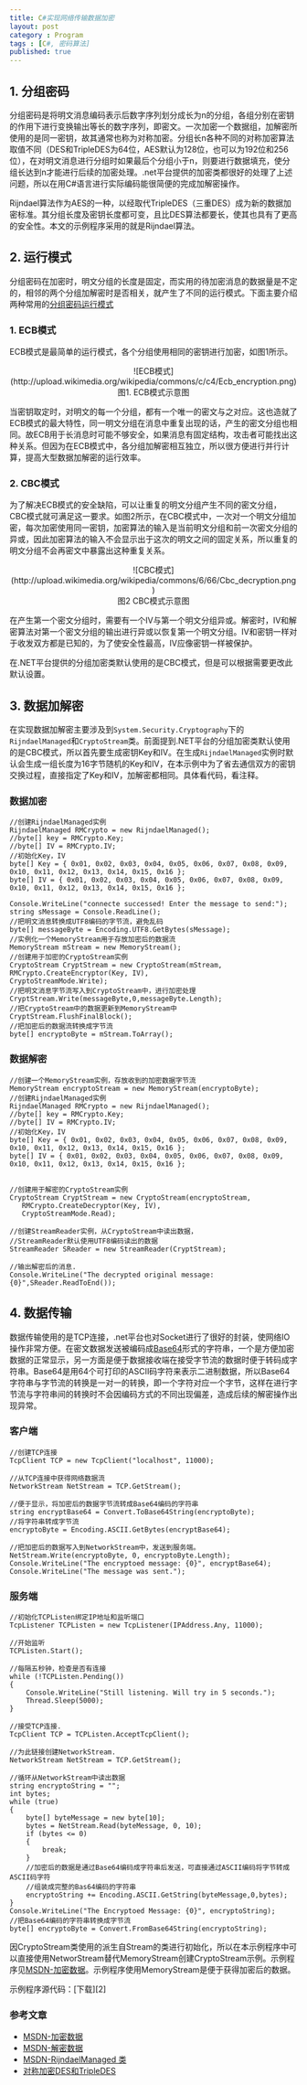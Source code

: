 ```yaml
---
title: C#实现网络传输数据加密
layout: post
category : Program
tags : [C#, 密码算法]
published: true
---
```

## 1. 分组密码

分组密码是将明文消息编码表示后数字序列划分成长为n的分组，各组分别在密钥的作用下进行变换输出等长的数字序列，即密文。一次加密一个数据组，加解密所使用的是同一密钥，故其通常也称为对称加密。分组长n各种不同的对称加密算法取值不同（DES和TripleDES为64位，AES默认为128位，也可以为192位和256位），在对明文消息进行分组时如果最后个分组小于n，则要进行数据填充，使分组长达到n才能进行后续的加密处理。.net平台提供的加密类都很好的处理了上述问题，所以在用C#语言进行实际编码能很简便的完成加解密操作。

Rijndael算法作为AES的一种，以经取代TripleDES（三重DES）成为新的数据加密标准。其分组长度及密钥长度都可变，且比DES算法都要长，使其也具有了更高的安全性。本文的示例程序采用的就是Rijndael算法。

## 2. 运行模式

分组密码在加密时，明文分组的长度是固定，而实用的待加密消息的数据量是不定的，相邻的两个分组加解密时是否相关，就产生了不同的运行模式。下面主要介绍两种常用的[分组密码运行模式](http://bit.ly/NKH3sY)

### 1. ECB模式

ECB模式是最简单的运行模式，各个分组使用相同的密钥进行加密，如图1所示。
<p style="text-align:center;">
![ECB模式](http://upload.wikimedia.org/wikipedia/commons/c/c4/Ecb_encryption.png)
<br />
图1. ECB模式示意图
</p>
当密钥取定时，对明文的每一个分组，都有一个唯一的密文与之对应。这也造就了ECB模式的最大特性，同一明文分组在消息中重复出现的话，产生的密文分组也相同。故ECB用于长消息时可能不够安全，如果消息有固定结构，攻击者可能找出这种关系。但因为在ECB模式中，各分组加解密相互独立，所以很方便进行并行计算，提高大型数据加解密的运行效率。

### 2. CBC模式

为了解决ECB模式的安全缺陷，可以让重复的明文分组产生不同的密文分组，CBC模式就可满足这一要求。如图2所示，在CBC模式中，一次对一个明文分组加密，每次加密使用同一密钥，加密算法的输入是当前明文分组和前一次密文分组的异或，因此加密算法的输入不会显示出于这次的明文之间的固定关系，所以重复的明文分组不会再密文中暴露出这种重复关系。
<p style="text-align:center;">
![CBC模式](http://upload.wikimedia.org/wikipedia/commons/6/66/Cbc_decryption.png)
<br />
图2 CBC模式示意图
</p>
在产生第一个密文分组时，需要有一个IV与第一个明文分组异或。解密时，IV和解密算法对第一个密文分组的输出进行异或以恢复第一个明文分组。IV和密钥一样对于收发双方都是已知的，为了使安全性最高，IV应像密钥一样被保护。

在.NET平台提供的分组加密类默认使用的是CBC模式，但是可以根据需要更改此默认设置。

## 3. 数据加解密

在实现数据加解密主要涉及到`System.Security.Cryptography`下的`RijndaelManaged`和`CryptoStream`类。前面提到.NET平台的分组加密类默认使用的是CBC模式，所以首先要生成密钥Key和IV。在生成`RijndaelManaged`实例时默认会生成一组长度为16字节随机的Key和IV，在本示例中为了省去通信双方的密钥交换过程，直接指定了Key和IV，加解密都相同。具体看代码，看注释。

### 数据加密

    //创建RijndaelManaged实例
    RijndaelManaged RMCrypto = new RijndaelManaged();
    //byte[] key = RMCrypto.Key;
    //byte[] IV = RMCrypto.IV;
    //初始化Key，IV
    byte[] Key = { 0x01, 0x02, 0x03, 0x04, 0x05, 0x06, 0x07, 0x08, 0x09, 0x10, 0x11, 0x12, 0x13, 0x14, 0x15, 0x16 };
    byte[] IV = { 0x01, 0x02, 0x03, 0x04, 0x05, 0x06, 0x07, 0x08, 0x09, 0x10, 0x11, 0x12, 0x13, 0x14, 0x15, 0x16 };

    Console.WriteLine("connecte successed! Enter the message to send:");
    string sMessage = Console.ReadLine();
    //把明文消息转换成UTF8编码的字节流，避免乱码
    byte[] messageByte = Encoding.UTF8.GetBytes(sMessage);
    //实例化一个MemoryStream用于存放加密后的数据流
    MemoryStream mStream = new MemoryStream();
    //创建用于加密的CryptoStream实例
    CryptoStream CryptStream = new CryptoStream(mStream,
    RMCrypto.CreateEncryptor(Key, IV),
    CryptoStreamMode.Write);
    //把明文消息字节流写入到CryptoStream中，进行加密处理
    CryptStream.Write(messageByte,0,messageByte.Length);
    //把CryptoStream中的数据更新到MemoryStream中
    CryptStream.FlushFinalBlock();
    //把加密后的数据流转换成字节流
    byte[] encryptoByte = mStream.ToArray();

### 数据解密

    //创建一个MemoryStream实例，存放收到的加密数据字节流
    MemoryStream encryptoStream = new MemoryStream(encryptoByte);
    //创建RijndaelManaged实例
    RijndaelManaged RMCrypto = new RijndaelManaged();
    //byte[] key = RMCrypto.Key;
    //byte[] IV = RMCrypto.IV;
    //初始化Key，IV
    byte[] Key = { 0x01, 0x02, 0x03, 0x04, 0x05, 0x06, 0x07, 0x08, 0x09, 0x10, 0x11, 0x12, 0x13, 0x14, 0x15, 0x16 };
    byte[] IV = { 0x01, 0x02, 0x03, 0x04, 0x05, 0x06, 0x07, 0x08, 0x09, 0x10, 0x11, 0x12, 0x13, 0x14, 0x15, 0x16 };


    //创建用于解密的CryptoStream实例
    CryptoStream CryptStream = new CryptoStream(encryptoStream,
       RMCrypto.CreateDecryptor(Key, IV),
       CryptoStreamMode.Read);

    //创建StreamReader实例，从CryptoStream中读出数据，
    //StreamReader默认使用UTF8编码读出的数据
    StreamReader SReader = new StreamReader(CryptStream);
    
    //输出解密后的消息.
    Console.WriteLine("The decrypted original message: {0}",SReader.ReadToEnd());

## 4. 数据传输

数据传输使用的是TCP连接，.net平台也对Socket进行了很好的封装，使网络IO操作非常方便。在密文数据发送被编码成[Base64](http://zh.wikipedia.org/wiki/Base64)形式的字符串，一个是方便加密数据的正常显示，另一方面是便于数据接收端在接受字节流的数据时便于转码成字符串。Base64是用64个可打印的ASCII码字符来表示二进制数据，所以Base64字符串与字节流的转换是一对一的转换，即一个字符对应一个字节，这样在进行字节流与字符串间的转换时不会因编码方式的不同出现偏差，造成后续的解密操作出现异常。

### 客户端

    //创建TCP连接
    TcpClient TCP = new TcpClient("localhost", 11000);

    //从TCP连接中获得网络数据流 
    NetworkStream NetStream = TCP.GetStream();
    
    //便于显示，将加密后的数据字节流转成Base64编码的字符串
    string encryptBase64 = Convert.ToBase64String(encryptoByte);
    //将字符串转成字节流
    encryptoByte = Encoding.ASCII.GetBytes(encryptBase64);
    
    //把加密后的数据写入到NetworkStream中，发送到服务端。
    NetStream.Write(encryptoByte, 0, encryptoByte.Length);
    Console.WriteLine("The encryptoed message: {0}", encryptBase64);
    Console.WriteLine("The message was sent.");


### 服务端

    //初始化TCPListen绑定IP地址和监听端口
    TcpListener TCPListen = new TcpListener(IPAddress.Any, 11000);

    //开始监听
    TCPListen.Start();

    //每隔五秒钟，检查是否有连接
    while (!TCPListen.Pending())
    {
        Console.WriteLine("Still listening. Will try in 5 seconds.");
        Thread.Sleep(5000);
    }

    //接受TCP连接.
    TcpClient TCP = TCPListen.AcceptTcpClient();

    //为此链接创建NetworkStream.
    NetworkStream NetStream = TCP.GetStream();

    //循环从NetworkStream中读出数据
    string encryptoString = "";
    int bytes;
    while (true)
    {
        byte[] byteMessage = new byte[10];
        bytes = NetStream.Read(byteMessage, 0, 10);
        if (bytes <= 0)
        {
            break;
        }
        //加密后的数据是通过Base64编码成字符串后发送，可直接通过ASCII编码将字节转成ASCII码字符
        //组装成完整的Bas64编码的字符串
        encryptoString += Encoding.ASCII.GetString(byteMessage,0,bytes);
    }
    Console.WriteLine("The Encryptoed Message: {0}", encryptoString);
    //把Base64编码的字符串转换成字节流
    byte[] encryptoByte = Convert.FromBase64String(encryptoString);

因CryptoStream类使用的派生自Stream的类进行初始化，所以在本示例程序中可以直接使用NetworStream替代MemoryStream创建CryptoStream示例。示例程序见[MSDN-加密数据][1]。示例程序使用MemoryStream是便于获得加密后的数据。

示例程序源代码：[下载][2]

### 参考文章

* [MSDN-加密数据][1]
* [MSDN-解密数据](http://msdn.microsoft.com/zh-cn/library/te15te69)
* [MSDN-RijndaelManaged 类](http://msdn.microsoft.com/zh-cn/library/system.security.cryptography.rijndaelmanaged)
* [对称加密DES和TripleDES](http://www.cnblogs.com/chnking/archive/2007/08/14/855600.html)

[1]:http://msdn.microsoft.com/zh-cn/library/as0w18af